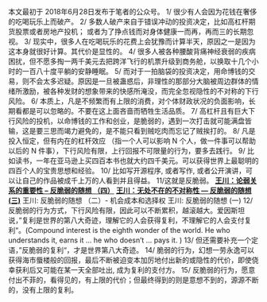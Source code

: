 本文最初于 2018年6月28日发布于笔者的公众号。
1/ 很少有人会因为花钱在奢侈的吃喝玩乐上而破产。
2/ 多数人破产来自于错误冲动的投资决定，比如高杠杆期货股票或者房地产投机； 或者为了挣点钱而对身体健康一而再，再而三的长期忽视。
3/ 现实中，很多人在吃喝玩乐的花费上会犹豫而计算半天，原因之一是因为这本身就很好计算。其代价是显性的。
4/ 很多人被各种腰酸背痛神经衰弱的疾病困扰，但不愿多掏一两千美元去把跨洋飞行的机票升级到商务舱，以换取十几个小时的一百八十度平躺的安静睡眠。
5/ 而对于一拍脑袋的投资决定，用命博钱的交易，则不会太多迟疑。原因是一旦被蛊惑后，非理性的那部分大脑被周边群体的情绪所激励，被各种发财的想象带来的快感所淹没，而完全忽视隐性的不对称的下行风险。
6/ 本质上，凡是不频繁而有上限的消费，对个体财政状况的负面影响，长期看都是可以忽略的。不要在这上面吝啬而牺牲生活品质。
7/ 高杠杆且有巨大下行风险的投机，以命博钱的工作和创业，是脆弱的，遇到一次打击就可能满盘皆输，这是要三思而竭力避免的，是不能只看到贼吃肉而忘记了贼挨打的。
8/ 凡是投入恒定，但有内在的杠杆效应 （指一个人可以影响 N 个人，做一件事可以帮助以后的 N 件事），下行风险有限，上行回报不可限量的行为，要多去践行。
9/ 比如读书，一年在亚马逊上买四百本书也就大约四千美元。可以获得世界上最聪明的四百个人的宝贵思想和经验。
10/ 比如写开源程序, 或者写作, 或者公开演讲，可以让自己的作品被成千上万的人看到并且得益。
11/这就是反脆弱。
**[王川：论弱关系的重要性 – 反脆弱的随想 （四）](https://chuan.us/archives/<https:/chuan.us/archives/364>)**
**[王川：无处不在的不对称性 — 反脆弱的随想(三)](https://chuan.us/archives/<https:/chuan.us/archives/366>)**
王川: 反脆弱的随想 （二）- 机会成本和选择权
王川: 反脆弱的随想 (一)
12/ 反脆弱的行为方式，下行风险有限，因此可以不断累积，越滚越大。爱因斯坦说，”复利是世界的第八大奇迹，理解它的人会获得复利，不理解它的人会支付复利“。(Compound interest is the eighth wonder of the world. He who understands it, earns it … he who doesn’t … pays it. )
13/ 但还需要补充一个定语，”反脆弱的复利“，才是世界第八大奇迹。
14/ 脆弱的行为，幻想一劳永逸可以获得海市蜃楼般的回报，最后不断被迫变本加厉地付出新的或隐性的代价，即使侥幸获利后又可能在某一天全部吐出, 成为复利的支付方。
15/ 反脆弱的行为，愿意付出不菲的，看得见的，有上限的代价；但最终得到的则是意想不到的，源源不断的，没有上限的复利。
